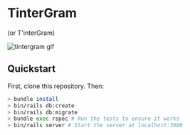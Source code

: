 # TinterGram	


 (or T'interGram)	

 ![tintergram gif](https://media.giphy.com/media/l1J3OTuefx2MopjFe/giphy.gif)	

 ## Quickstart	

 First, clone this repository. Then:	

 ```bash	
> bundle install	
> bin/rails db:create	
> bin/rails db:migrate	
 > bundle exec rspec # Run the tests to ensure it works	
> bin/rails server # Start the server at localhost:3000	
```

